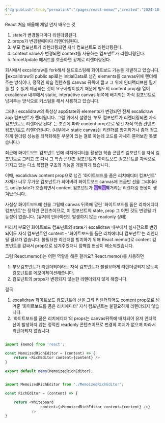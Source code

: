 ```yaml
---
{"dg-publish":true,"permalink":"/pages/react-memo/","created":"2024-10-20","updated":"2024-10-21T00:20:00"}
---
```


React 처음 배울때 제일 먼저 배우는 것
1. state가 변경될때마다 리렌더링된다.
2. props가 변경될때마다 리렌더링된다.
3. 부모 컴포넌트가 리렌더링되면 자식 컴포넌트도 리렌더링된다.
4. context value가 변경되면 context를 사용하는 컴포넌트가 리렌더링된다.
5. forceUpdate 메서드를 호출하면 강제로 리렌더링된다.

회사에서 excalidraw를 fork해서 셀프호스팅해 화이트보드 기능을 개발하고 있습니다.
excalidraw의 public api로는 initialData로 넘긴 elements를 canvas위에 렌더해주는 방식이나, 정적인 학습 컨텐츠를 canvas 뒤쪽에 깔고 그 위에 인터랙티브한 필기를 할 수 있게 제공하는 것이 요구사항이었기 때문에 별도의 content prop을 열어 excalidraw 내부에서 static, interactive canvas 뒤쪽에 배치되는 자식 컴포넌트로 넘겨주는 방식으로 커스텀을 해서 사용하고 있습니다.

그러나 excalidraw의 특성상 appState와 elements가 변경되면 전체 excalidraw app 컴포넌트가 렌더됩니다. 그럼 위에서 설명한 '부모 컴포넌트가 리렌더링되면 자식 컴포넌트도 리렌더링 된다' 는 조건에 따라 content prop으로 넘긴 자식 학습 컨텐츠 컴포넌트도 리렌더됩니다. (내부에서 static canvas는 리렌더를 방지하거나 좀더 정교하게 렌더링 성능을 최적화해둔 부분이 있는 걸로 아는데 코드를 자세히 뜯어보진 못했습니다.) 

최근에 화이트보드 컴포넌트 안에 리치에디터를 활용한 학습 콘텐츠 컴포넌트를 자식 컴포넌트로 그리고 또 다시 그 학습 콘텐츠 컴포넌트가 화이트보드 컴포넌트를 자식으로 가지고 있는 다소 복잡한 구조의 기능을 개발하게 됐습니다.

이때, excalidraw content prop으로 넘긴 '화이트보드를 품은 리치에디터 컴포넌트' 자체가 너무 무거운 컴포넌트가 되어버려 화이트보드 canvas에 조금만 선을 그리더라도 onUpdate가 호출되면서 content 컴포넌트가 <span style="background:#9254de"><font color="#ddd">깜</font></span><span style="background:#d2cbff">빡</span><span style="background:#9254de"><font color="#ddd">깜</font></span><span style="background:#d2cbff">빡</span>거리는 리렌더링 현상이 생겨났습니다. 

사실상 화이트보드에 선을 그릴때 canvas 뒤쪽에 깔린 '화이트보드를 품은 리치에디터 컴포넌트'는 정적인 콘텐츠이므로, 이 컴포넌트의 state, prop 그 어떤 것도 변경될 가능성이 없습니다. (유저의 인터랙션도 발생하지 않는 readonly 상태)

따라서 부모인 화이트보드 컴포넌트의 state가 excalidraw 내부에서 실시간으로 변경되어도 자식 컴포넌트인 content -  '화이트보드를 품은 리치에디터 컴포넌트'는 리렌더될 필요가 없습니다. 불필요한 리렌더를 방지하기 위해 React.memo()로 content 컴포넌트를 감싸서 prop으로 넘겨주었더니 깜빡임 현상이 해소되었습니다.

그럼 React.memo()는 어떤 역할을 해준 걸까요?
React.memo()를 사용하면 
1. 부모컴포넌트가 리렌더되더라도 자식 컴포넌트가 불필요하게 리렌더링되지 않도록 컴포넌트를 메모이제이션해줍니다.
2. 컴포넌트의 props가 변경되지 않는한 리렌더되지 않게 해줍니다.


결국
1. excalidraw 화이트보드 컴포넌트에 선을 그려 리렌더되어도 content prop으로 넘겨준 '화이트보드를 품은 리치에디터' 자식 컴포넌트는 불필요하게 리렌더되지 않습니다.
2. '화이트보드를 품은 리치에디터'의 props는 canvas뒤쪽에 배치되어 유저 인터랙션이 발생하지 않는 정적인 readonly 콘텐츠이므로 변경의 여지가 없으며 따라서 리렌더되지 않습니다.


```js

import {memo} from 'react';

const MemoizedRichEditor = (content) => {
	return <RichEditor content={content} />
}

export default memo(MemoizedRichEditor);

```

```js

import MemoizedRichEditor from './MemoizedRichEditor';

const RichEditor = (content) => {

	return <Whiteboard
				content={<MemoizedRichEditor content={content} />}
			/>
}
```